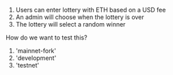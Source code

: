 1. Users can enter lottery with ETH based on a USD fee
2. An admin will choose when the lottery is over
3. The lottery will select a random winner

How do we want to test this?
1. 'mainnet-fork'
2. 'development'
3. 'testnet'